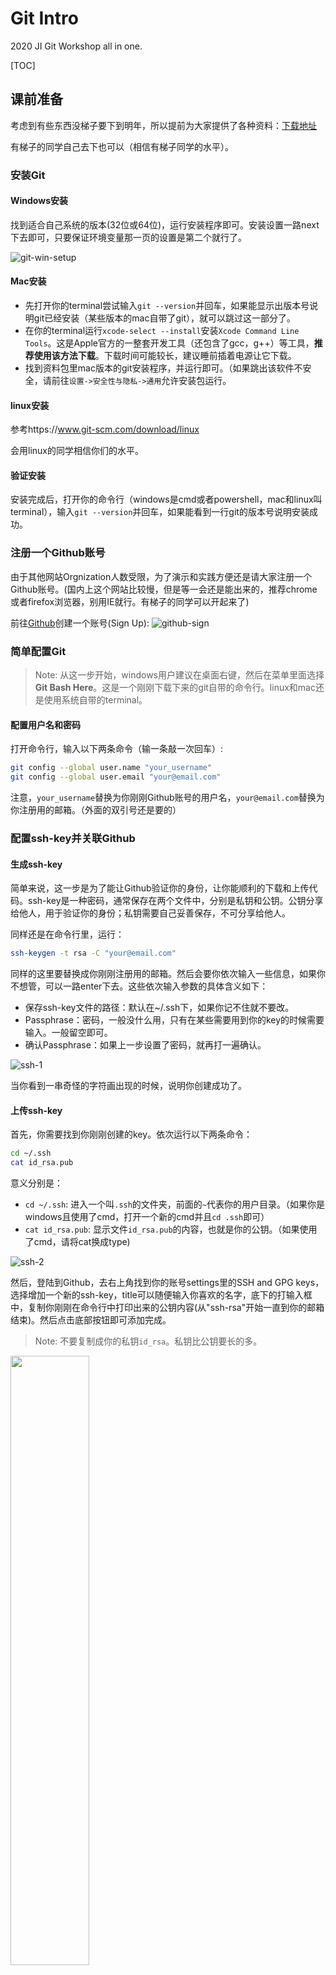 # Git Intro
2020 JI Git Workshop all in one.

[TOC]

## 课前准备

考虑到有些东西没梯子要下到明年，所以提前为大家提供了各种资料：[下载地址]()

有梯子的同学自己去下也可以（相信有梯子同学的水平）。

### 安装Git

#### Windows安装

找到适合自己系统的版本(32位或64位)，运行安装程序即可。安装设置一路next下去即可，只要保证环境变量那一页的设置是第二个就行了。

![git-win-setup](https://github.com/JI-git-workshop/git-intro/blob/master/img/git-win-setup.png)

#### Mac安装

* 先打开你的terminal尝试输入`git --version`并回车，如果能显示出版本号说明git已经安装（某些版本的mac自带了git），就可以跳过这一部分了。
* 在你的terminal运行`xcode-select --install`安装`Xcode Command Line Tools`。这是Apple官方的一整套开发工具（还包含了gcc，g++）等工具，**推荐使用该方法下载**。下载时间可能较长，建议睡前插着电源让它下载。
* 找到资料包里mac版本的git安装程序，并运行即可。（如果跳出该软件不安全，请前往`设置->安全性与隐私->通用`允许安装包运行。

#### linux安装

参考https://www.git-scm.com/download/linux

会用linux的同学相信你们的水平。

#### 验证安装

安装完成后，打开你的命令行（windows是cmd或者powershell，mac和linux叫terminal），输入`git --version`并回车，如果能看到一行git的版本号说明安装成功。

### 注册一个Github账号

由于其他网站Orgnization人数受限，为了演示和实践方便还是请大家注册一个Github账号。(国内上这个网站比较慢，但是等一会还是能出来的，推荐chrome或者firefox浏览器，别用IE就行。有梯子的同学可以开起来了)

前往[Github](https://github.com)创建一个账号(Sign Up): ![github-sign](https://github.com/JI-git-workshop/git-intro/blob/master/img/github-sign.png)



### 简单配置Git

> Note: 从这一步开始，windows用户建议在桌面右键，然后在菜单里面选择**Git Bash Here**。这是一个刚刚下载下来的git自带的命令行。linux和mac还是使用系统自带的terminal。

#### 配置用户名和密码

打开命令行，输入以下两条命令（输一条敲一次回车）:

```bash
git config --global user.name "your_username"
git config --global user.email "your@email.com"
```

注意，`your_username`替换为你刚刚Github账号的用户名，`your@email.com`替换为你注册用的邮箱。（外面的双引号还是要的）

### 配置ssh-key并关联Github

#### 生成ssh-key

简单来说，这一步是为了能让Github验证你的身份，让你能顺利的下载和上传代码。ssh-key是一种密码，通常保存在两个文件中，分别是私钥和公钥。公钥分享给他人，用于验证你的身份；私钥需要自己妥善保存，不可分享给他人。

同样还是在命令行里，运行：

```bash
ssh-keygen -t rsa -C "your@email.com"
```

同样的这里要替换成你刚刚注册用的邮箱。然后会要你依次输入一些信息，如果你不想管，可以一路enter下去。这些依次输入参数的具体含义如下：

* 保存ssh-key文件的路径：默认在~/.ssh下，如果你记不住就不要改。
* Passphrase：密码，一般没什么用，只有在某些需要用到你的key的时候需要输入。一般留空即可。
* 确认Passphrase：如果上一步设置了密码，就再打一遍确认。

![ssh-1](https://github.com/JI-git-workshop/git-intro/blob/master/img/ssh-1.png)

当你看到一串奇怪的字符画出现的时候，说明你创建成功了。

#### 上传ssh-key

首先，你需要找到你刚刚创建的key。依次运行以下两条命令：

```bash
cd ~/.ssh
cat id_rsa.pub
```

意义分别是：

* `cd ~/.ssh`: 进入一个叫`.ssh`的文件夹，前面的`~`代表你的用户目录。（如果你是windows且使用了cmd，打开一个新的cmd并且`cd .ssh`即可）
* `cat id_rsa.pub`: 显示文件`id_rsa.pub`的内容，也就是你的公钥。（如果使用了cmd，请将cat换成type)

![ssh-2](https://github.com/JI-git-workshop/git-intro/blob/master/img/ssh-2.png)

然后，登陆到Github，去右上角找到你的账号settings里的SSH and GPG keys，选择增加一个新的ssh-key，title可以随便输入你喜欢的名字，底下的打输入框中，复制你刚刚在命令行中打印出来的公钥内容(从"ssh-rsa"开始一直到你的邮箱结束)。然后点击底部按钮即可添加完成。

> Note: 不要复制成你的私钥`id_rsa`。私钥比公钥要长的多。

<img src="https://github.com/JI-git-workshop/git-intro/blob/master/img/ssh-3.png" width="50%" height="50%"/>

![ssh-4](https://github.com/JI-git-workshop/git-intro/blob/master/img/ssh-4.png)

![ssh-5](https://github.com/JI-git-workshop/git-intro/blob/master/img/ssh-5.png)

#### 验证一下

然后我们简单的验证一下。还是在页面右上角，点击那个加号，选择New Repository，新建一个代码仓库。

<img src="https://github.com/JI-git-workshop/git-intro/blob/master/img/confirm-1.png" width="30%" height="30%"/>

`Repository name`是你的项目名字，不可以有空格。`Description`是你的项目描述。`Public`代表任何人都能看到这个项目，`Private`代表只有你自己能看到这个项目。最后，建议选择“Initialize this repository with a README”，这样项目创建的时候会自己带一个Readme文件。

<img src="https://github.com/JI-git-workshop/git-intro/blob/master/img/confirm-2.png" width="80%" height="80%"/>

然后会跳转到新项目的主页，找到页面上唯一一个绿色按钮，点下去，然后再点图中的按钮，将你的项目地址复制到剪贴板。

<img src="https://github.com/JI-git-workshop/git-intro/blob/master/img/confirm-3.png" width="40%" height="40%"/>

最后，回到你的命令行，依次运行以下命令（#号后面的不用复制）：

```bash
cd ~/Desktop											# 进入桌面
git clone <your_repo_address>     # clone你刚刚创建的项目
```

注意`<your_repo_address>`要替换成你刚刚复制的项目地址，不要有尖括号或者双引号。

可能会跳出来一个问你是否继续连接的提示，输入`yes`并回车就好了。

然后过了一会，等它运行完成，你就会在桌面上看到一个以你项目为名字的文件夹，内容就是你刚刚创建的项目。至此，说明你安装并配置Git成功了。现在，**你已经可以使用命令行来操作git并完成所有的版本控制的功能了**。


